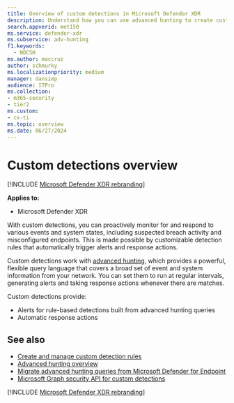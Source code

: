 ```yaml
---
title: Overview of custom detections in Microsoft Defender XDR
description: Understand how you can use advanced hunting to create custom detections and generate alerts.
search.appverid: met150
ms.service: defender-xdr
ms.subservice: adv-hunting
f1.keywords: 
  - NOCSH
ms.author: maccruz
author: schmurky
ms.localizationpriority: medium
manager: dansimp
audience: ITPro
ms.collection:
- m365-security
- tier2
ms.custom:
- cx-ti
ms.topic: overview
ms.date: 06/27/2024
---
```


# Custom detections overview

[!INCLUDE [Microsoft Defender XDR rebranding](../includes/microsoft-defender.md)]


**Applies to:**
- Microsoft Defender XDR

With custom detections, you can proactively monitor for and respond to various events and system states, including suspected breach activity and misconfigured endpoints. This is made possible by customizable detection rules that automatically trigger alerts and response actions.

Custom detections work with [advanced hunting](advanced-hunting-overview.md), which provides a powerful, flexible query language that covers a broad set of event and system information from your network. You can set them to run at regular intervals, generating alerts and taking response actions whenever there are matches.

Custom detections provide:

- Alerts for rule-based detections built from advanced hunting queries
- Automatic response actions

## See also

- [Create and manage custom detection rules](custom-detection-rules.md)
- [Advanced hunting overview](advanced-hunting-overview.md)
- [Migrate advanced hunting queries from Microsoft Defender for Endpoint](advanced-hunting-migrate-from-mde.md)
- [Microsoft Graph security API for custom detections](/graph/api/resources/security-api-overview?view=graph-rest-beta&preserve-view=true#custom-detections)

[!INCLUDE [Microsoft Defender XDR rebranding](../includes/defender-m3d-techcommunity.md)]
